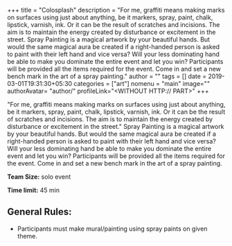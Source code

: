 +++
title = "Colosplash"
description = "For me, graffiti means making marks on surfaces using just about anything, be it markers, spray, paint, chalk, lipstick, varnish, ink. Or it can be the result of scratches and incisions. The aim is to maintain the energy created by disturbance or excitement in the street. Spray Painting is a magical artwork by your beautiful hands. But would the same magical aura be created if a right-handed person is asked to paint with their left hand and vice versa? Will your less dominating hand be able to make you dominate the entire event and let you win? Participants will be provided all the items required for the event. Come in and set a new bench mark in the art of a spray painting."
author = ""
tags = []
date = 2019-03-01T19:31:30+05:30
categories = ["art"]
nomenu = "main"
image="<BACKGROUND IMAGE FOR YOUR POST>"
authorAvatar= "author/<YOUR AVATAR>"
profileLink="<WITHOUT HTTP:// PART>"
+++

"For me, graffiti means making marks on surfaces using just about anything, be it markers, spray, paint, chalk, lipstick, varnish, ink. Or it can be the result of scratches and incisions. The aim is to maintain the energy created by disturbance or excitement in the street." Spray Painting is a magical artwork by your beautiful hands. But would the same magical aura be created if a right-handed person is asked to paint with their left hand and vice versa? Will your less dominating hand be able to make you dominate the entire event and let you win? Participants will be provided all the items required for the event. Come in and set a new bench mark in the art of a spray painting.

**Team Size:** solo event

**Time limit:** 45 min

## General Rules:

-   Participants must make mural/painting using spray paints on given theme.
